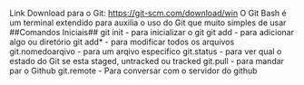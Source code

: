 Link Download para o Git: https://git-scm.com/download/win
O Git Bash é um terminal extendido para auxilia o uso do Git que muito simples de usar 
##Comandos Iniciais##
git init - para inicializar o git
git add - para adicionar algo ou diretório
git add* - para modificar todos os arquivos
git.nomedoarqivo - para um arqivo especifico
git.status - para ver qual o estado do Git se esta staged, untracked ou tracked 
git.pull - para mandar par o Github
git.remote - Para conversar com o servidor do github 
